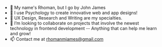 - 👋 My name's Rhoman, but I go by John James
- 🧠 I use Psychology to create innovative web and app designs! 
- 🌱 UX Design, Research and Writing are my specialties.
- 💞️ I’m looking to collaborate on projects that involve the newest technology in frontend development -- Anything that can help me learn and grow!
- 📫 Contact me at rhomanmjames@gmail.com
